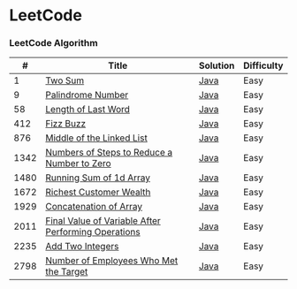 LeetCode
========

### LeetCode Algorithm
| # | Title | Solution | Difficulty |
|---| ----- | -------- | ---------- |
|1|[Two Sum](https://leetcode.com/problems/two-sum/description/) | [Java](https://github.com/J0aoPaulo/self-taught-and-leetcode/blob/main/leetcode/java/twoSum/TwoSum.java)|Easy|
|9|[Palindrome Number](https://leetcode.com/problems/palindrome-number/description/) | [Java](https://github.com/J0aoPaulo/self-taught-and-leetcode/blob/main/leetcode/java/palindromeNumber/PalindromeNumber.java)|Easy|
|58|[Length of Last Word](https://leetcode.com/problems/length-of-last-word/description/) | [Java](https://github.com/J0aoPaulo/self-taught-and-leetcode/blob/main/leetcode/java/lengthLastWord/lengthOfLastWord.java)|Easy|
|412|[Fizz Buzz](https://leetcode.com/problems/fizz-buzz/description/) | [Java](https://github.com/J0aoPaulo/self-taught/blob/main/leetcode/java/fizzBuzz/FizzBuzz.java)|Easy|
|876|[Middle of the Linked List](https://leetcode.com/problems/middle-of-the-linked-list/description/) | [Java](https://github.com/J0aoPaulo/self-taught/blob/main/leetcode/java/middleLinkedList/MiddleLinkedList.java)|Easy|
|1342|[Numbers of Steps to Reduce a Number to Zero](https://leetcode.com/problems/number-of-steps-to-reduce-a-number-to-zero/description/) | [Java](https://github.com/J0aoPaulo/self-taught-and-leetcode/blob/main/leetcode/java/numberOfStep/NumberOfStep.java)|Easy|
|1480|[Running Sum of 1d Array](https://leetcode.com/problems/running-sum-of-1d-array/description/) | [Java](https://github.com/J0aoPaulo/self-taught/blob/main/leetcode/java/runningSum/RunningSum.java)|Easy|
|1672|[Richest Customer Wealth](https://leetcode.com/problems/richest-customer-wealth/description/) | [Java](https://github.com/J0aoPaulo/self-taught/blob/main/leetcode/java/maximumWealth/MaximumWealth.java)|Easy|
|1929|[Concatenation of Array](https://leetcode.com/problems/concatenation-of-array/description/) | [Java](https://github.com/J0aoPaulo/self-taught/blob/main/leetcode/java/getConcatenation/GetConcatenation.java)|Easy|
|2011|[Final Value of Variable After Performing Operations](https://leetcode.com/problems/final-value-of-variable-after-performing-operations/description/) | [Java](https://github.com/J0aoPaulo/self-taught-and-leetcode/blob/main/leetcode/java/finalValueAfterOperations/FinalValueAfterOperations.java)|Easy|
|2235|[Add Two Integers](https://leetcode.com/problems/add-two-integers/description/) | [Java](https://github.com/J0aoPaulo/self-taught/blob/main/leetcode/java/sum/Sum.java)|Easy|
|2798|[Number of Employees Who Met the Target](https://leetcode.com/problems/number-of-employees-who-met-the-target/description/) | [Java](https://github.com/J0aoPaulo/self-taught-and-leetcode/blob/main/leetcode/java/numberOfEmployeesWhoMetTarget/NumberOfEmployeesWhoMetTarget.java)|Easy|
